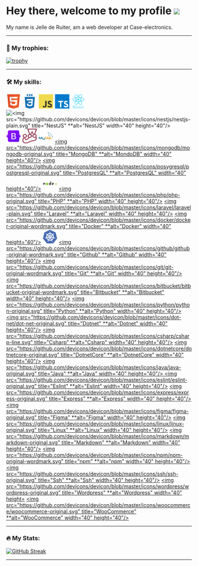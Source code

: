 <h1>
  Hey there, welcome to my profile
  <img src="https://media.giphy.com/media/hvRJCLFzcasrR4ia7z/giphy.gif" width="30px"/>
</h1>

My name is Jelle de Ruiter, am a web developer at Case-electronics. 

---
### 🥇 My trophies:

[![trophy](https://github-profile-trophy.vercel.app/?username=404R4K0)](https://github-profile-trophy.vercel.app/?username=404R4K0)

---

### 🛠️  My skills:  
[<img src="https://github.com/devicons/devicon/blob/master/icons/html5/html5-original.svg" title="HTML5" alt="HTML" width="40" height="40"/>](HTML5)
[<img src="https://github.com/devicons/devicon/blob/master/icons/css3/css3-plain-wordmark.svg"  title="CSS3" alt="CSS" width="40" height="40"/>](Css3)
[<img src="https://github.com/devicons/devicon/blob/master/icons/javascript/javascript-original.svg" title="JavaScript" alt="JavaScript" width="40" height="40"/>](javascript)
[<img src="https://github.com/devicons/devicon/blob/master/icons/typescript/typescript-original.svg" title="Typescript" alt="Typescript" width="40" height="40"/>](Typescript)
[<img src="https://github.com/devicons/devicon/blob/master/icons/react/react-original-wordmark.svg" title="React" alt="React" width="40" height="40"/>](React)
![<img src="https://github.com/devicons/devicon/blob/master/icons/nestjs/nestjs-plain.svg" title="NestJS" **alt="NestJS" width="40" height="40"/>](NestJS)
[<img src="https://github.com/devicons/devicon/blob/master/icons/bootstrap/bootstrap-original.svg" title="Bootstrap" alt="Bootstrap" width="40" height="40"/>](Bootstrap)
[<img src="https://github.com/devicons/devicon/blob/master/icons/jest/jest-plain.svg" title="Jest" alt="Jest" width="40" height="40"/>]()
[<img src="https://github.com/devicons/devicon/blob/master/icons/mysql/mysql-original-wordmark.svg" title="MySQL"  alt="MySQL" width="40" height="40"/>]()
[<img src="https://github.com/devicons/devicon/blob/master/icons/mongodb/mongodb-original.svg" title="MongoDB" **alt="MondoDB" width="40" height="40"/>]()
[<img src="https://github.com/devicons/devicon/blob/master/icons/posygresql/postgresql-original.svg" title="PostgresQL" **alt="PostgresQL" width="40" height="40"/>]()
[<img src="https://github.com/devicons/devicon/blob/master/icons/nodejs/nodejs-original-wordmark.svg" title="NodeJS" alt="NodeJS" width="40" height="40"/>]()
[<img src="https://github.com/devicons/devicon/blob/master/icons/php/php-original.svg" title="PHP" **alt="PHP" width="40" height="40"/>]()
[<img src="https://github.com/devicons/devicon/blob/master/icons/laravel/laravel-plain.svg" title="Laravel" **alt="Laravel" width="40" height="40"/>]()
[<img src="https://github.com/devicons/devicon/blob/master/icons/docker/docker-original-wordmark.svg" title="Docker" **alt="Docker" width="40" height="40"/>]()
[<img src="https://github.com/devicons/devicon/blob/master/icons/kubernetes/kubernetes-plain.svg" title="Kubernetes" alt="Kubernetes" width="40" height="40"/>]()
[<img src="https://github.com/devicons/devicon/blob/master/icons/github/github-original-wordmark.svg" title="Github" **alt="Github" width="40" height="40"/>]()
[<img src="https://github.com/devicons/devicon/blob/master/icons/git/git-original-wordmark.svg" title="Git" **alt="Git" width="40" height="40"/>]()
[<img src="https://github.com/devicons/devicon/blob/master/icons/bitbucket/bitbucket-original-wordmark.svg" title="Bitbucket" **alt="Bitbucket" width="40" height="40"/>]()
[<img src="https://github.com/devicons/devicon/blob/master/icons/python/python-original.svg" title="Python" **alt="Python" width="40" height="40"/>]()
[<img src="https://github.com/devicons/devicon/blob/master/icons/dot-net/dot-net-original.svg" title="Dotnet" **alt="Dotnet" width="40" height="40"/>]()
[<img src="https://github.com/devicons/devicon/blob/master/icons/csharp/csharp-line.svg" title="Csharp" **alt="Csharp" width="40" height="40"/>]()
[<img src="https://github.com/devicons/devicon/blob/master/icons/dotnetcore/dotnetcore-original.svg" title="DotnetCore" **alt="DotnetCore" width="40" height="40"/>]()
[<img src="https://github.com/devicons/devicon/blob/master/icons/java/java-original.svg" title="Java" **alt="Java" width="40" height="40"/> ]()
[<img src="https://github.com/devicons/devicon/blob/master/icons/eslint/eslint-original.svg" title="Eslint" **alt="Eslint" width="40" height="40"/>]()
[<img src="https://github.com/devicons/devicon/blob/master/icons/express/express-original.svg" title="Express" **alt="Express" width="40" height="40"/>]()
[<img src="https://github.com/devicons/devicon/blob/master/icons/figma/figma-original.svg" title="Figma" **alt="Figma" width="40" height="40"/>]()
[<img src="https://github.com/devicons/devicon/blob/master/icons/linux/linux-original.svg" title="Linux" **alt="Linux" width="40" height="40"/>]()
[<img src="https://github.com/devicons/devicon/blob/master/icons/markdown/markdown-original.svg" title="Markdown" **alt="Markdown" width="40" height="40"/>]()
[<img src="https://github.com/devicons/devicon/blob/master/icons/npm/npm-original-wordmark.svg" title="npm" **alt="npm" width="40" height="40"/>]()
[<img src="https://github.com/devicons/devicon/blob/master/icons/ssh/ssh-original.svg" title="Ssh" **alt="Ssh" width="40" height="40"/>]()
[<img src="https://github.com/devicons/devicon/blob/master/icons/wordpress/wordpress-original.svg" title="Wordpress" **alt="Wordpress" width="40" height=]()
[<img src="https://github.com/devicons/devicon/blob/master/icons/woocommerce/woocommerce-original.svg" title="WooCommerce" **alt="WooCommerce" width="40" height="40"/>]()

---

### 🔥 My Stats:
[![GitHub Streak](http://github-readme-streak-stats.herokuapp.com?user=404R4K0&theme=dark&background=000000)](http://github-readme-streak-stats.herokuapp.com?user=404R4K0&theme=dark&background=000000)

---

<!--
**404R4K0/404R4K0** is a ✨ _special_ ✨ repository because its `README.md` (this file) appears on your GitHub profile.

Here are some ideas to get you started:

- 🔭 I’m currently working on ...
- 🌱 I’m currently learning ...
- 👯 I’m looking to collaborate on ...
- 🤔 I’m looking for help with ...
- 💬 Ask me about ...
- 📫 How to reach me: ...
- 😄 Pronouns: ...
- ⚡ Fun fact: ...
-->
